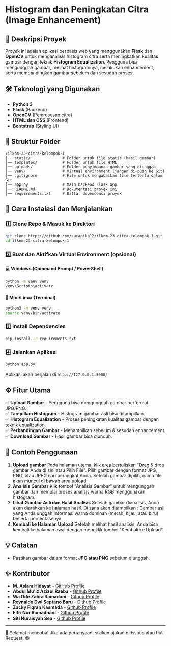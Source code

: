 # Histogram dan Peningkatan Citra (Image Enhancement)

## 📌 Deskripsi Proyek

Proyek ini adalah aplikasi berbasis web yang menggunakan **Flask** dan **OpenCV** untuk menganalisis histogram citra serta meningkatkan kualitas gambar dengan teknik **Histogram Equalization**. Pengguna bisa mengunggah gambar, melihat histogramnya, melakukan enhancement, serta membandingkan gambar sebelum dan sesudah proses.

## 🛠 Teknologi yang Digunakan

- **Python 3**
- **Flask** (Backend)
- **OpenCV** (Pemrosesan citra)
- **HTML dan CSS** (Frontend)
- **Bootstrap** (Styling UI)

## 📂 Struktur Folder

```
/ilkom-23-citra-kelompok-1
│── static/              # Folder untuk file statis (hasil gambar)
│── templates/           # Folder untuk file HTML
│── uploads/             # Folder penyimpanan gambar yang diunggah
│── venv/                # Virtual environment (jangan di-push ke Git)
│── .gitignore           # File untuk mengabaikan file tertentu dalam Git
│── app.py               # Main backend Flask app
│── README.md            # Dokumentasi proyek ini
│── requirements.txt     # Daftar dependensi proyek
```

## 🔧 Cara Instalasi dan Menjalankan

### 1️⃣ **Clone Repo & Masuk ke Direktori**

```bash
git clone https://github.com/kurapika12/ilkom-23-citra-kelompok-1.git
cd ilkom-23-citra-kelompok-1
```

### 2️⃣ **Buat dan Aktifkan Virtual Environment (opsional)**

#### 💻 **Windows** (Command Prompt / PowerShell)

```bash
python -m venv venv
venv\Scripts\activate
```

#### 🍏 **Mac/Linux** (Terminal)

```bash
python3 -m venv venv
source venv/bin/activate
```

### 3️⃣ **Install Dependencies**

```bash
pip install -r requirements.txt
```

### 4️⃣ **Jalankan Aplikasi**

```bash
python app.py
```

Aplikasi akan berjalan di `http://127.0.0.1:5000/`

## ⚙️ Fitur Utama

✅ **Upload Gambar** - Pengguna bisa mengunggah gambar berformat JPG/PNG.<br>
✅ **Tampilkan Histogram** - Histogram gambar asli bisa ditampilkan.<br>
✅ **Histogram Equalization** - Proses peningkatan kualitas gambar dengan teknik equalization.<br>
✅ **Perbandingan Gambar** - Menampilkan sebelum & sesudah enhancement.<br>
✅ **Download Gambar** - Hasil gambar bisa diunduh.

## 📸 Contoh Penggunaan

1. **Upload gambar** Pada halaman utama, klik area bertuliskan "Drag & drop gambar Anda di sini atau Pilih File".
   Pilih gambar dengan format JPG, PNG, atau JPEG dari perangkat Anda. Setelah gambar dipilih, nama file akan muncul di bawah area upload.
2. **Analisis Gambar** Klik tombol "Analisis Gambar" untuk mengunggah gambar dan memulai proses analisis warna RGB menggunakan histogram.
3. **Lihat Gambar Asli dan Hasil Analisis** Setelah gambar dianalisis, Anda akan diarahkan ke halaman hasil. Di sana akan ditampilkan : Gambar asli yang Anda unggah Informasi warna dominan (merah, hijau, atau biru) beserta persentasenya
4. **Kembali ke Halaman Upload** Setelah melihat hasil analisis, Anda bisa kembali ke halaman awal dengan mengklik tombol "Kembali ke Upload".

## 💡 Catatan

- Pastikan gambar dalam format **JPG atau PNG** sebelum diunggah.

## ✨ Kontributor

- **M. Aslam Hidayat** - [GitHub Profile](https://github.com/kurapika12)
- **Abdul Mu'iz Azizul Raeba** - [Github Profile](https://github.com/Coklatssss)
- **Wa Ode Zahra Ramadani** - [Github Profile](https://github.com/WaOdeZahraRamadani0410)
- **Reynaldo Dwi Septano Baru** - [Github Profile](https://github.com/reyynald)
- **Zacky Fiqran Kasmada** - [Github Profile](https://github.com/Zackyfiqran038)
- **Fitri Nur Ramadhani** - [Github Profile](https://github.com/Fitrinurramadhani79)
- **Siti Nuraisyah Sea** - [Github Profile](https://github.com/acousticname00)

---

🚀 Selamat mencoba! Jika ada pertanyaan, silakan ajukan di Issues atau Pull Request. 😃
